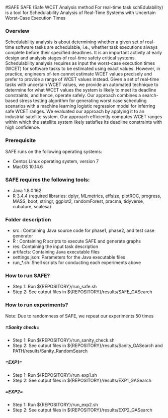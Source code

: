 #SAFE
SAFE (Safe WCET Analysis method For real-time task schEdulability) is a tool for Schedulability Analysis of Real-Time Systems with Uncertain Worst-Case Execution Times


### Overview
Schedulability analysis is about determining whether a given set of real-time software tasks are schedulable, i.e., whether task executions always complete before their specified deadlines. It is an important activity at early design and analysis stages of real-time safety critical systems. Schedulability analysis requires as input the worst-case execution times (WCET) for software tasks to be estimated using exact values. However, in practice, engineers of-ten cannot estimate WCET values precisely and prefer to provide a range of WCET values instead. Given a set of real-time tasks with uncertain WCET values, we provide an automated technique to determine for what WCET values the system is likely to meet its deadline constraints, and hence, operate safely. Our approach combines a search-based stress testing algorithm for generating worst case scheduling scenarios with a machine learning logistic regression model for inferring safe WCET ranges. We evaluated our approach by applying it to an industrial satellite system. Our approach efficiently computes WCET ranges within which the satellite system likely satisfies its deadline constraints with high confidence.


### Prerequisite
SAFE runs on the following operating systems:
- Centos Linux operating system, version 7
- MacOS 10.14.6

### SAFE requires the following tools:
- Java 1.8.0.162
- R 3.4.4 (required libraries: dplyr, MLmetrics, effsize, plotROC, progress, MASS, boot, stringr, ggplot2, randomForest, pracma, tidyverse, cubature, scalesa)


### Folder description
* src : Containing Java source code for phase1, phase2, and test case generator
* R : Containing R scripts to execute SAFE and generate graphs
* res: Containing the input task description
* artifacts: Containing Java executable files
* settings.json: Parameters for the Java executable files
* run_*.sh: Shell scripts for conducting each experiments above 


### How to run SAFE?
* Step 1: Run ${REPOSITORY}/run_safe.sh
* Step 2: See output files in ${REPOSITORY}/results/SAFE_GASearch


### How to run experiments?
Note: Due to randomness of SAFE, we repeat our experiments 50 times

##### =Sanity check=
* Step 1: Run ${REPOSITORY}/run_sanity_check.sh
* Step 2: See output files in ${REPOSITORY}/results/Sanity_GASearch and PATH/results/Sanity_RandomSearch

##### =EXP1=
* Step 1: Run ${REPOSITORY}/run_exp1.sh
* Step 2: See output files in ${REPOSITORY}/results/EXP1_GASearch

##### =EXP2=
* Step 1: Run ${REPOSITORY}/run_exp2.sh
* Step 2: See output files in ${REPOSITORY}/results/EXP2_GASearch

